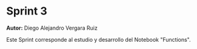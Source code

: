 # Sprint 3

**Autor:** Diego Alejandro Vergara Ruiz  

Este Sprint corresponde al estudio y desarrollo del Notebook "Functions".